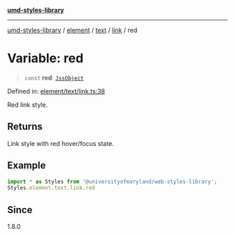 [**umd-styles-library**](../../../../../../README.md)

***

[umd-styles-library](../../../../../../modules.md) / [element](../../../../../README.md) / [text](../../../README.md) / [link](../README.md) / red

# Variable: red

> `const` **red**: [`JssObject`](../../../../../../utilities/namespaces/transform/type-aliases/JssObject.md)

Defined in: [element/text/link.ts:38](https://github.com/UMD-Digital/design-system/blob/2d95010ba8e3e1595ebab66599330577b600c5fb/packages/styles/source/element/text/link.ts#L38)

Red link style.

## Returns

Link style with red hover/focus state.

## Example

```typescript
import * as Styles from '@universityofmaryland/web-styles-library';
Styles.element.text.link.red
```

## Since

1.8.0
